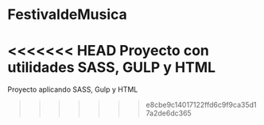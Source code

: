 # FestivaldeMusica
<<<<<<< HEAD
Proyecto con utilidades SASS, GULP y HTML
=======
Proyecto aplicando SASS, Gulp y HTML
>>>>>>> e8cbe9c14017122ffd6c9f9ca35d17a2de6dc365

